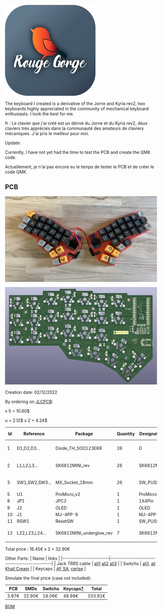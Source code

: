 
<img src="images/robinlogo.png" alt="alt text" width="300" height="300">

The keyboard I created is a derivative of the Jorne and Kyria rev2, two keyboards highly appreciated in the community of mechanical keyboard enthusiasts. I took the best for me.

fr : Le clavier que j'ai créé est un dérivé du Jorne et du Kyria rev2, deux claviers très appréciés dans la communauté des amateurs de claviers mécaniques. J'ai pris le meilleur pour moi.

Update: 

Currently, I have not yet had the time to test the PCB and create the QMK code.

Actuellement, je n'ai pas encore eu le temps de tester le PCB et de créer le code QMK.

## PCB

![](images/TestBuild.jpg)

![](images/PCB.PNG)


Creation date: 02/12/2022


By ordering on [JLCPCB](https://cart.jlcpcb.com/quote?orderType=1&stencilLayer=2&stencilWidth=100&stencilLength=100&stencilCounts=5):

x 5 = 10.60$

u = 2.12$ x 2 = 4.24$


| Id | Reference | Package | Quantity | Designation | Supplier and ref | Ali price |
|----|-----------|---------|----------|------------|-------------------|------|
| 1  | D1,D2,D3...| Diode_TH_SOD123EKR | 26 | D |  [aliexpress](https://fr.aliexpress.com/item/1005003631407506.html?spm=a2g0o.order_list.order_list_main.10.6f255e5bMe6RnY&gatewayAdapt=glo2fra) , [TME](https://www.tme.eu/fr/details/1n5711w-7-f/diodes-schottky-smd/diodes-incorporated/) | 0.0546€ x 26 = 1.42€ |
| 2  | L1,L2,L3...| SK6812MINI_rev | 26 | SK6812MINI |  [aliexpress](https://fr.aliexpress.com/item/1005003021596311.html?spm=a2g0o.order_list.order_list_main.20.6f255e5bMe6RnY&gatewayAdapt=glo2fra) | 0.0704€ x 26 = 1.83€ |
| 3  | SW1,SW2,SW3...| MX_Socket_18mm | 26 | SW_PUSH | [aliexpress](https://fr.aliexpress.com/item/1005003873653184.html?spm=a2g0o.order_list.order_list_main.55.6f255e5bMe6RnY&gatewayAdapt=glo2fra)  | 0.1285€ x 26 = 3.34€ |
| 5  | U1 | ProMicro_v2 | 1 | ProMicro | [aliexpress](https://fr.aliexpress.com/item/1005003622414316.html?spm=a2g0o.order_list.order_list_main.26.6f255e5bMe6RnY&gatewayAdapt=glo2fra)  | 6.155€ |
| 8  | JP1 | JPC2 | 1 |  1X4Pin | [aliexpress](https://fr.aliexpress.com/item/4000979967513.html?spm=a2g0o.productlist.main.15.5b3f66e9o9m0cy&algo_pvid=850782ff-bfc7-4801-b06f-c64a524add1d&algo_exp_id=850782ff-bfc7-4801-b06f-c64a524add1d-7&pdp_ext_f=%7B%22sku_id%22%3A%2210000013144422246%22%7D&pdp_npi=3%40dis%21EUR%210.95%210.91%21%21%21%21%21%4021227e5116761981638552814d0652%2110000013144422246%21sea%21FR%212090266028&curPageLogUid=i54TIsZb6YSi)  | 0.182€ |
| 9  | J2 | OLED | 1 | OLED |  [aliexpress](https://fr.aliexpress.com/item/33024849277.html?spm=a2g0o.order_list.order_list_main.288.3e135e5bkwqkdx&gatewayAdapt=glo2fra) | 3.10€ |
| 10 | J1 | MJ-4PP-9 | 1 | MJ-4PP-9 |  [aliexpress](https://fr.aliexpress.com/item/33029465106.html?spm=a2g0o.order_list.order_list_main.253.3e135e5bkwqkdx&gatewayAdapt=glo2fra) | 0.246€ |
| 11 | RSW1 | ResetSW | 1 | SW_PUSH | [aliexpress](https://fr.aliexpress.com/item/1005004067514307.html?spm=a2g0o.productlist.main.1.73f16315tgnplA&algo_pvid=d4307642-89a4-423d-b78d-a7bb9a884aa8&algo_exp_id=d4307642-89a4-423d-b78d-a7bb9a884aa8-0&pdp_ext_f=%7B%22sku_id%22%3A%2212000027928467484%22%7D&pdp_npi=3%40dis%21EUR%210.52%210.46%21%21%21%21%21%40211bea0816761983658792786d0728%2112000027928467484%21sea%21FR%212090266028&curPageLogUid=7tFJg1Tj6lU0)  | 0.137€ |
| 12 | L22,L23,L24... | SK6812MINI_underglow_rev | 7 | SK6812MINI |  [aliexpress](https://fr.aliexpress.com/item/1005003021596311.html?spm=a2g0o.order_list.order_list_main.20.3e135e5bkwqkdx&gatewayAdapt=glo2fra) | 0.0704€ x 7 = 0.49€ |


Total price : 16.45€ x 2 = 32.90€

Other Parts:
| Name | links |
|------------------------|-----------------------------------------------|
| Jack TRRS cable | [ali1](https://fr.aliexpress.com/item/1005003415667083.html?spm=a2g0o.productlist.main.37.3441d84fbFu5Hf&algo_pvid=1adb3a47-ca94-434c-803d-4ccde599e237&algo_exp_id=1adb3a47-ca94-434c-803d-4ccde599e237-18&pdp_ext_f=%7B%22sku_id%22%3A%2212000025692890634%22%7D&pdp_npi=3%40dis%21EUR%212.14%211.81%21%21%21%21%21%4021227d8316762009574963433d0686%2112000025692890634%21sea%21FR%212090266028&curPageLogUid=nj2yMe0X7UII) [ali2](https://fr.aliexpress.com/item/33006667627.html?spm=a2g0o.productlist.main.25.3441d84fbFu5Hf&algo_pvid=db7c9240-7399-4f47-bad7-a78af453f498&algo_exp_id=db7c9240-7399-4f47-bad7-a78af453f498-12&pdp_ext_f=%7B%22sku_id%22%3A%2267037901505%22%7D&pdp_npi=3%40dis%21EUR%212.33%212.1%21%21%21%21%21%4021227e5116762010359954759d0652%2167037901505%21sea%21FR%212090266028&curPageLogUid=f0e0CcMaVshO) [ali3](https://fr.aliexpress.com/item/1005002888851426.html?spm=a2g0o.productlist.main.3.3441d84fbFu5Hf&algo_pvid=f9d24cf2-f17b-4ef0-a9a0-7f2f2ca77156&algo_exp_id=f9d24cf2-f17b-4ef0-a9a0-7f2f2ca77156-1&pdp_ext_f=%7B%22sku_id%22%3A%2212000022630947685%22%7D&pdp_npi=3%40dis%21EUR%213.8%212.66%21%21%21%21%21%40211bda9b16762013003935948d0706%2112000022630947685%21sea%21FR%212090266028&curPageLogUid=8BMH4jwvmLwd) |
| Switchs | [ali1](https://fr.aliexpress.com/item/1005003436102892.html?spm=a2g0o.order_list.order_list_main.223.34db5e5bkYd3Bk&gatewayAdapt=glo2fra), [ali Khail Cream](https://fr.aliexpress.com/item/1005003694230110.html?spm=a2g0o.productlist.main.1.5385245cS4FtLp&algo_pvid=043b18d1-9122-4b42-8289-2a2ee88619fe&algo_exp_id=043b18d1-9122-4b42-8289-2a2ee88619fe-0&pdp_ext_f=%7B%22sku_id%22%3A%2212000026831639163%22%7D&pdp_npi=3%40dis%21EUR%21177.39%2172.73%21%21%21%21%21%402102188b16762015218328204d070d%2112000026831639163%21sea%21FR%212090266028&curPageLogUid=lFpdV2qDqqbg) |
| Keycaps | [AF SA](https://fr.aliexpress.com/item/1005003935785708.html?spm=a2g0o.order_list.order_list_main.5.41db5e5b7Wn8vO&gatewayAdapt=glo2fra), [cerise](https://fr.aliexpress.com/item/1005003932690197.html?gatewayAdapt=glo2fra) |

Simulate the final price (case not included):

| PCB | SMDs | Switchs | Keycaps[?](https://fr.aliexpress.com/item/1005003935785708.html?spm=a2g0o.order_list.order_list_main.5.41db5e5b7Wn8vO&gatewayAdapt=glo2fra) | Total |
|----------|----------|----------|----------|----------|
| 3.97€ | 32.90€ | 18.06€ | 48.98€ | 103.91€ |

[BOM](https://github.com/mornepousse/Morne/blob/jorne/doc/BOM.md)

